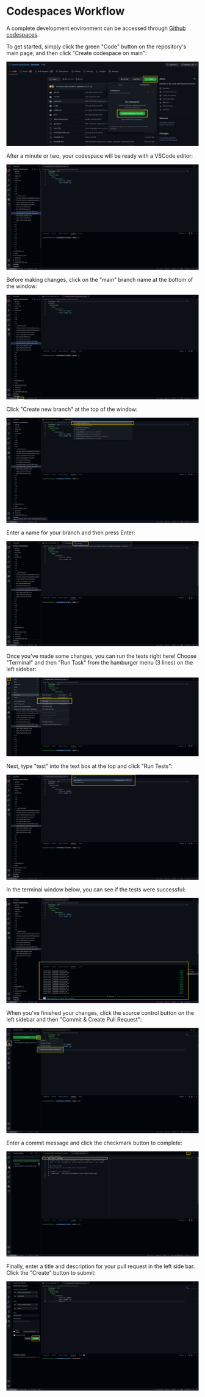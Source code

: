 # Codespaces Workflow

A complete development environment can be accessed through [Github codespaces](https://docs.github.com/en/codespaces/overview). 

To get started, simply click the green "Code" button on the repository's main page, and then click "Create codespace on main":

![Create codespace](create_codespace.jpg)

After a minute or two, your codespace will be ready with a VSCode editor:

![Code editor](editor.jpg)

Before making changes, click on the "main" branch name at the bottom of the window:

![Branch button](branch_button.jpg)

Click "Create new branch" at the top of the window:

![Create branch](create_branch.jpg)

Enter a name for your branch and then press Enter:

![Branch name](branch_name.jpg)

Once you've made some changes, you can run the tests right here! Choose "Terminal" and then "Run Task" from the hamburger menu (3 lines) on the left sidebar:

![Run task](run_task.jpg)

Next, type "test" into the text box at the top and click "Run Tests":

![Run tests](run_tests.jpg)

In the terminal window below, you can see if the tests were successful:

![Test success](test_success.jpg)

When you've finished your changes, click the source control button on the left sidebar and then "Commit & Create Pull Request":

![Commit pull request](commit_pull_request.jpg)

Enter a commit message and click the checkmark button to complete:

![Commit message](commit_message.jpg)

Finally, enter a title and description for your pull request in the left side bar. Click the "Create" button to submit:


![Create pull request](create_pull_request.jpg)
